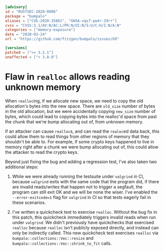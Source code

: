 ```toml
[advisory]
id = "RUSTSEC-2020-0006"
package = "bumpalo"
aliases = ["CVE-2020-35861", "GHSA-vqx7-pw4r-29rr"]
cvss = "CVSS:3.1/AV:N/AC:L/PR:N/UI:N/S:U/C:H/I:N/A:N"
categories = ["memory-exposure"]
date = "2020-03-24"
url = "https://github.com/fitzgen/bumpalo/issues/69"

[versions]
patched = [">= 3.2.1"]
unaffected = ["< 3.0.0"]
```

# Flaw in `realloc` allows reading unknown memory

When `realloc`ing, if we allocate new space, we need to copy the old
allocation's bytes into the new space. There are `old_size` number of bytes in
the old allocation, but we were accidentally copying `new_size` number of bytes,
which could lead to copying bytes into the realloc'd space from past the chunk
that we're bump allocating out of, from unknown memory.

If an attacker can cause `realloc`s, and can read the `realoc`ed data back,
this could allow them to read things from other regions of memory that they
shouldn't be able to. For example, if some crypto keys happened to live in
memory right after a chunk we were bump allocating out of, this could allow
the attacker to read the crypto keys.

Beyond just fixing the bug and adding a regression test, I've also taken two
additional steps:

1. While we were already running the testsuite under `valgrind` in CI, because
   `valgrind` exits with the same code that the program did, if there are
   invalid reads/writes that happen not to trigger a segfault, the program can
   still exit OK and we will be none the wiser. I've enabled the
   `--error-exitcode=1` flag for `valgrind` in CI so that tests eagerly fail
   in these scenarios.

2. I've written a quickcheck test to exercise `realloc`. Without the bug fix
   in this patch, this quickcheck immediately triggers invalid reads when run
   under `valgrind`. We didn't previously have quickchecks that exercised
   `realloc` because `realloc` isn't publicly exposed directly, and instead
   can only be indirectly called. This new quickcheck test exercises `realloc`
   via `bumpalo::collections::Vec::resize` and
   `bumpalo::collections::Vec::shrink_to_fit` calls.
